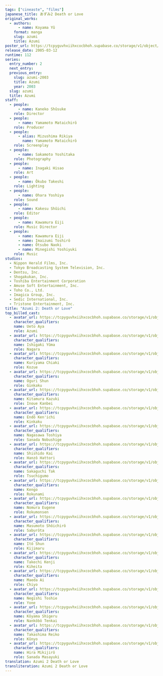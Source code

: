 ```yaml
---
tags: ["cineaste", "films"]
japanese_title: あずみ2 Death or Love
original_works:
  - authors:
      - name: Koyama Yû
    format: manga
    slug: azumi
    title: Azumi
poster_url: https://tcpyguvhxiihxcocbhoh.supabase.co/storage/v1/object/public/godzilla-cineaste-public/content/films/azumi-2-death-or-love-2005/posters/azumi-2-death-or-love-2005.jpg
release_date: 2005-03-12
runtime: 112
series:
  entry_number: 2
  next_entry:
  previous_entry:
    slug: azumi-2003
    title: Azumi
    year: 2003
  slug: azumi
  title: Azumi
staff:
  - people:
      - name: Kaneko Shûsuke
    role: Director
  - people:
      - name: Yamamoto Mataichirô
    role: Producer
  - people:
      - alias: Mizushima Rikiya
        name: Yamamoto Mataichirô
    role: Screenplay
  - people:
      - name: Sakamoto Yoshitaka
    role: Photography
  - people:
      - name: Inagaki Hisao
    role: Art
  - people:
      - name: Ôkubo Takeshi
    role: Lighting
  - people:
      - name: Ohara Yoshiya
    role: Sound
  - people:
      - name: Kakesu Shûichi
    role: Editor
  - people:
      - name: Kawamura Eiji
    role: Music Director
  - people:
      - name: Kawamura Eiji
      - name: Imaizumi Toshirô
      - name: Ôtsubo Naoki
      - name: Minegishi Yoshiyuki
    role: Music
studios:
  - Nippon Herald Films, Inc.
  - Tokyo Broadcasting System Television, Inc.
  - Dentsu, Inc.
  - Shogakukan, Inc.
  - Toshiba Entertainment Corporation
  - Amuse Soft Entertainment, Inc.
  - Toho Co., Ltd.
  - Imagica Group, Inc.
  - Sedic International, Inc.
  - Tristone Entertainment, Inc.
title: "Azumi 2: Death or Love"
top_billed_cast:
  - avatar_url: https://tcpyguvhxiihxcocbhoh.supabase.co/storage/v1/object/public/godzilla-cineaste-public/content/films/azumi-2-death-or-love-2005/cast-avatars/aya-ueto-0.jpg
    character_qualifiers:
    name: Ueto Aya
    role: Azumi
  - avatar_url: https://tcpyguvhxiihxcocbhoh.supabase.co/storage/v1/object/public/godzilla-cineaste-public/content/films/azumi-2-death-or-love-2005/cast-avatars/yuma-ishigaki-0.jpg
    character_qualifiers:
    name: Ishigaki Yûma
    role: Nagara
  - avatar_url: https://tcpyguvhxiihxcocbhoh.supabase.co/storage/v1/object/public/godzilla-cineaste-public/content/films/azumi-2-death-or-love-2005/cast-avatars/chiaki-kuriyama-0.jpg
    character_qualifiers:
    name: Kuriyama Chiaki
    role: Kozue
  - avatar_url: https://tcpyguvhxiihxcocbhoh.supabase.co/storage/v1/object/public/godzilla-cineaste-public/content/films/azumi-2-death-or-love-2005/cast-avatars/shun-oguri-0.jpg
    character_qualifiers:
    name: Oguri Shun
    role: Ginkaku
  - avatar_url: https://tcpyguvhxiihxcocbhoh.supabase.co/storage/v1/object/public/godzilla-cineaste-public/content/films/azumi-2-death-or-love-2005/cast-avatars/kazuki-kitamura-0.jpg
    character_qualifiers:
    name: Kitamura Kazuki
    role: Inoue Kanbei
  - avatar_url: https://tcpyguvhxiihxcocbhoh.supabase.co/storage/v1/object/public/godzilla-cineaste-public/content/films/azumi-2-death-or-love-2005/cast-avatars/kenichi-endo-0.jpg
    character_qualifiers:
    name: Endô Ken'ichi
    role: Kinkaku
  - avatar_url: https://tcpyguvhxiihxcocbhoh.supabase.co/storage/v1/object/public/godzilla-cineaste-public/content/films/azumi-2-death-or-love-2005/cast-avatars/toshiya-nagasawa-0.jpg
    character_qualifiers:
    name: Nagasawa Toshiya
    role: Sanada Nobushige
  - avatar_url: https://tcpyguvhxiihxcocbhoh.supabase.co/storage/v1/object/public/godzilla-cineaste-public/content/films/azumi-2-death-or-love-2005/cast-avatars/kai-shishido-0.jpg
    character_qualifiers:
    name: Shishido Kai
    role: Hanzô Hattori
  - avatar_url: https://tcpyguvhxiihxcocbhoh.supabase.co/storage/v1/object/public/godzilla-cineaste-public/content/films/azumi-2-death-or-love-2005/cast-avatars/tak-sakaguchi-0.jpg
    character_qualifiers:
    name: Sakaguchi Tak
    role: Tsuchigumo
  - avatar_url: https://tcpyguvhxiihxcocbhoh.supabase.co/storage/v1/object/public/godzilla-cineaste-public/content/films/azumi-2-death-or-love-2005/cast-avatars/kengo-0.jpg
    character_qualifiers:
    name: Kengo
    role: Rokunami
  - avatar_url: https://tcpyguvhxiihxcocbhoh.supabase.co/storage/v1/object/public/godzilla-cineaste-public/content/films/azumi-2-death-or-love-2005/cast-avatars/eugene-nomura-0.jpg
    character_qualifiers:
    name: Nomura Eugene
    role: Rokumonsen
  - avatar_url: https://tcpyguvhxiihxcocbhoh.supabase.co/storage/v1/object/public/godzilla-cineaste-public/content/films/azumi-2-death-or-love-2005/cast-avatars/shoichiro-masumoto-0.jpg
    character_qualifiers:
    name: Masumoto Shôichirô
    role: Saburôta
  - avatar_url: https://tcpyguvhxiihxcocbhoh.supabase.co/storage/v1/object/public/godzilla-cineaste-public/content/films/azumi-2-death-or-love-2005/cast-avatars/shun-ito-0.jpg
    character_qualifiers:
    name: Itô Shun
    role: Kijimaru
  - avatar_url: https://tcpyguvhxiihxcocbhoh.supabase.co/storage/v1/object/public/godzilla-cineaste-public/content/films/azumi-2-death-or-love-2005/cast-avatars/kenji-takechi-0.jpg
    character_qualifiers:
    name: Takechi Kenji
    role: Kiheita
  - avatar_url: https://tcpyguvhxiihxcocbhoh.supabase.co/storage/v1/object/public/godzilla-cineaste-public/content/films/azumi-2-death-or-love-2005/cast-avatars/ai-maeda-0.jpg
    character_qualifiers:
    name: Maeda Ai
    role: Chiyo
  - avatar_url: https://tcpyguvhxiihxcocbhoh.supabase.co/storage/v1/object/public/godzilla-cineaste-public/content/films/azumi-2-death-or-love-2005/cast-avatars/toshie-negishi-0.jpg
    character_qualifiers:
    name: Negishi Toshie
    role: Yone
  - avatar_url: https://tcpyguvhxiihxcocbhoh.supabase.co/storage/v1/object/public/godzilla-cineaste-public/content/films/azumi-2-death-or-love-2005/cast-avatars/shigeru-koyama-0.jpg
    character_qualifiers:
    name: Kôyama Shigeru
    role: Nankôbô Tenkai
  - avatar_url: https://tcpyguvhxiihxcocbhoh.supabase.co/storage/v1/object/public/godzilla-cineaste-public/content/films/azumi-2-death-or-love-2005/cast-avatars/reiko-takashima-0.jpg
    character_qualifiers:
    name: Takashima Reiko
    role: Kûnyo
  - avatar_url: https://tcpyguvhxiihxcocbhoh.supabase.co/storage/v1/object/public/godzilla-cineaste-public/content/films/azumi-2-death-or-love-2005/cast-avatars/mikijiro-hira-0.jpg
    character_qualifiers:
    name: Hira Mikijirô
    role: Sanada Masayuki
translation: Azumi 2 Death or Love
transliteration: Azumi 2 Death or Love
---
```

